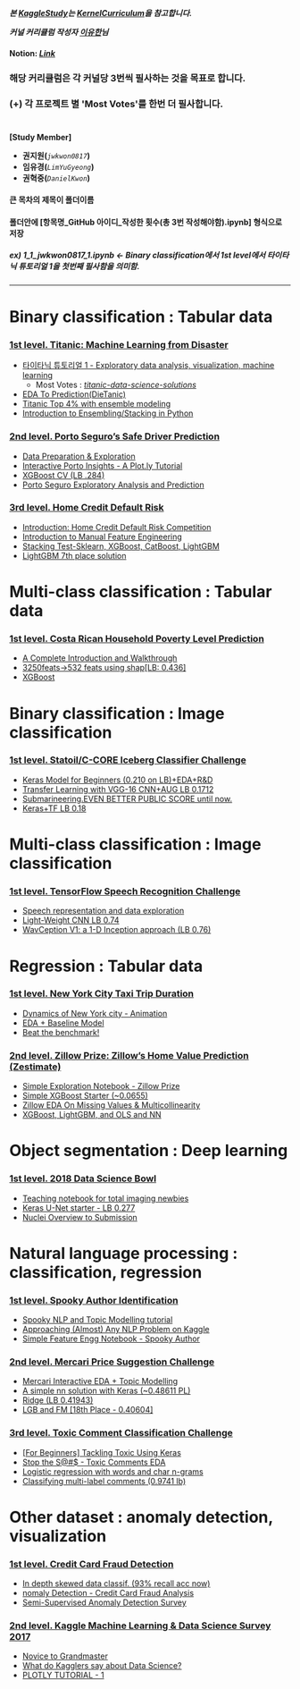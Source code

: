 _**본 [KaggleStudy](https://github.com/jwkwon0817/KaggleStudy/)는 [KernelCurriculum](https://kaggle-kr.tistory.com/32)을 참고합니다.**_

_**커널 커리큘럼 작성자 [이유한](https://www.kaggle.com/youhanlee)님**_

#### **Notion: _[Link](https://www.notion.so/invite/1034319fb33d9ba8a27b1b3faaa8b9102cd545dc)_**

### **해당 커리큘럼은 각 커널당 3번씩 필사하는 것을 목표로 합니다.**
### **(+) 각 프로젝트 별 'Most Votes'를 한번 더 필사합니다.**

#

**[Study Member]**
  * **권지원(**_`jwkwon0817`_**)**
  * **임유경(**_`LimYuGyeong`_**)**
  * **권혁중(**_`DanielKwon`_**)**

#### 큰 목차의 제목이 폴더이름
#### 폴더안에 [항목명_GitHub 아이디_작성한 횟수(총 3번 작성해야함).ipynb] 형식으로 저장
##### ex) 1_1_jwkwon0817_1.ipynb <- Binary classification에서 1st level에서 타이타닉 튜토리얼 1을 첫번째 필사함을 의미함.
---

# **Binary classification : Tabular data**

### **[1st level. Titanic: Machine Learning from Disaster](https://www.kaggle.com/c/titanic)**
  * [타이타닉 튜토리얼 1 - Exploratory data analysis, visualization, machine learning](https://kaggle-kr.tistory.com/17?category=868316)
    - Most Votes : _[titanic-data-science-solutions](https://www.kaggle.com/startupsci/titanic-data-science-solutions)_
  * [EDA To Prediction(DieTanic)](https://www.kaggle.com/ash316/eda-to-prediction-dietanic)
  * [Titanic Top 4% with ensemble modeling](https://www.kaggle.com/yassineghouzam/titanic-top-4-with-ensemble-modeling)
  * [Introduction to Ensembling/Stacking in Python](https://www.kaggle.com/arthurtok/introduction-to-ensembling-stacking-in-python)
 
### **[2nd level. Porto Seguro’s Safe Driver Prediction](https://www.kaggle.com/c/porto-seguro-safe-driver-prediction)**
  * [Data Preparation & Exploration](https://www.kaggle.com/bertcarremans/data-preparation-exploration)
  * [Interactive Porto Insights - A Plot.ly Tutorial](https://www.kaggle.com/arthurtok/interactive-porto-insights-a-plot-ly-tutorial)
  * [XGBoost CV (LB .284)](https://www.kaggle.com/aharless/xgboost-cv-lb-284)
  * [Porto Seguro Exploratory Analysis and Prediction](https://www.kaggle.com/gpreda/porto-seguro-exploratory-analysis-and-prediction)
  
### **[3rd level. Home Credit Default Risk](https://www.kaggle.com/c/home-credit-default-risk)**
  * [Introduction: Home Credit Default Risk Competition](https://www.kaggle.com/willkoehrsen/start-here-a-gentle-introduction)
  * [Introduction to Manual Feature Engineering](https://www.kaggle.com/willkoehrsen/introduction-to-manual-feature-engineering)
  * [Stacking Test-Sklearn, XGBoost, CatBoost, LightGBM](https://www.kaggle.com/eliotbarr/stacking-test-sklearn-xgboost-catboost-lightgbm)
  * [LightGBM 7th place solution](https://www.kaggle.com/jsaguiar/lightgbm-7th-place-solution)
  
# **Multi-class classification : Tabular data**

### **[1st level. Costa Rican Household Poverty Level Prediction](https://www.kaggle.com/c/costa-rican-household-poverty-prediction)**
  * [A Complete Introduction and Walkthrough](https://www.kaggle.com/willkoehrsen/a-complete-introduction-and-walkthrough)
  * [3250feats->532 feats using shap[LB: 0.436]](https://www.kaggle.com/youhanlee/3250feats-532-feats-using-shap-lb-0-436)
  * [XGBoost](https://www.kaggle.com/skooch/xgboost)
  
# **Binary classification : Image classification**

### **[1st level. Statoil/C-CORE Iceberg Classifier Challenge](https://www.kaggle.com/c/statoil-iceberg-classifier-challenge)**
  * [Keras Model for Beginners (0.210 on LB)+EDA+R&D](https://www.kaggle.com/devm2024/keras-model-for-beginners-0-210-on-lb-eda-r-d)
  * [Transfer Learning with VGG-16 CNN+AUG LB 0.1712](https://www.kaggle.com/devm2024/transfer-learning-with-vgg-16-cnn-aug-lb-0-1712)
  * [Submarineering.EVEN BETTER PUBLIC SCORE until now.](https://www.kaggle.com/submarineering/submarineering-even-better-public-score-until-now)
  * [Keras+TF LB 0.18](https://www.kaggle.com/wvadim/keras-tf-lb-0-18)
  
# **Multi-class classification : Image classification**

### **[1st level. TensorFlow Speech Recognition Challenge](https://www.kaggle.com/c/tensorflow-speech-recognition-challenge)**
  * [Speech representation and data exploration](https://www.kaggle.com/davids1992/speech-representation-and-data-exploration)
  * [Light-Weight CNN LB 0.74](https://www.kaggle.com/alphasis/light-weight-cnn-lb-0-74)
  * [WavCeption V1: a 1-D Inception approach (LB 0.76)](https://www.kaggle.com/ivallesp/wavception-v1-a-1-d-inception-approach-lb-0-76)
  
# **Regression : Tabular data**
  
### **[1st level. New York City Taxi Trip Duration](https://www.kaggle.com/c/nyc-taxi-trip-duration)**
  * [Dynamics of New York city - Animation](https://www.kaggle.com/drgilermo/dynamics-of-new-york-city-animation)
  * [EDA + Baseline Model](https://www.kaggle.com/aiswaryaramachandran/eda-baseline-model-0-40-rmse)
  * [Beat the benchmark!](https://www.kaggle.com/danijelk/beat-the-benchmark)
  
### **[2nd level. Zillow Prize: Zillow’s Home Value Prediction (Zestimate)](https://www.kaggle.com/c/zillow-prize-1)**
  * [Simple Exploration Notebook - Zillow Prize](https://www.kaggle.com/sudalairajkumar/simple-exploration-notebook-zillow-prize)
  * [Simple XGBoost Starter (~0.0655)](https://www.kaggle.com/anokas/simple-xgboost-starter-0-0655)
  * [Zillow EDA On Missing Values & Multicollinearity](https://www.kaggle.com/viveksrinivasan/zillow-eda-on-missing-values-multicollinearity)
  * [XGBoost, LightGBM, and OLS and NN](https://www.kaggle.com/aharless/xgboost-lightgbm-and-ols-and-nn)
  
# **Object segmentation : Deep learning**

### **[1st level. 2018 Data Science Bowl](https://www.kaggle.com/c/data-science-bowl-2018)**
  * [Teaching notebook for total imaging newbies](https://www.kaggle.com/stkbailey/teaching-notebook-for-total-imaging-newbies)
  * [Keras U-Net starter - LB 0.277](https://www.kaggle.com/keegil/keras-u-net-starter-lb-0-277)
  * [Nuclei Overview to Submission](https://www.kaggle.com/kmader/nuclei-overview-to-submission)
  
# **Natural language processing : classification, regression**

### **[1st level. Spooky Author Identification](https://www.kaggle.com/c/spooky-author-identification)**
  * [Spooky NLP and Topic Modelling tutorial](https://www.kaggle.com/arthurtok/spooky-nlp-and-topic-modelling-tutorial)
  * [Approaching (Almost) Any NLP Problem on Kaggle](https://www.kaggle.com/abhishek/approaching-almost-any-nlp-problem-on-kaggle)
  * [Simple Feature Engg Notebook - Spooky Author](https://www.kaggle.com/sudalairajkumar/simple-feature-engg-notebook-spooky-author)
  
### **[2nd level. Mercari Price Suggestion Challenge](https://www.kaggle.com/c/mercari-price-suggestion-challenge)**
  * [Mercari Interactive EDA + Topic Modelling](https://www.kaggle.com/thykhuely/mercari-interactive-eda-topic-modelling)
  * [A simple nn solution with Keras (~0.48611 PL)](https://www.kaggle.com/knowledgegrappler/a-simple-nn-solution-with-keras-0-48611-pl)
  * [Ridge (LB 0.41943)](https://www.kaggle.com/rumbok/ridge-lb-0-41944)
  * [LGB and FM [18th Place - 0.40604]](https://www.kaggle.com/peterhurford/lgb-and-fm-18th-place-0-40604)
  
### **[3rd level. Toxic Comment Classification Challenge](https://www.kaggle.com/c/jigsaw-toxic-comment-classification-challenge)**
  * [[For Beginners] Tackling Toxic Using Keras](https://www.kaggle.com/sbongo/for-beginners-tackling-toxic-using-keras)
  * [Stop the S@#$ - Toxic Comments EDA](https://www.kaggle.com/jagangupta/stop-the-s-toxic-comments-eda)
  * [Logistic regression with words and char n-grams](https://www.kaggle.com/tunguz/logistic-regression-with-words-and-char-n-grams)
  * [Classifying multi-label comments (0.9741 lb)](https://www.kaggle.com/rhodiumbeng/classifying-multi-label-comments-0-9741-lb)
  
# **Other dataset : anomaly detection, visualization**

### **[1st level. Credit Card Fraud Detection](https://www.kaggle.com/mlg-ulb/creditcardfraud)**
  * [In depth skewed data classif. (93% recall acc now)](https://www.kaggle.com/joparga3/in-depth-skewed-data-classif-93-recall-acc-now)
  * [nomaly Detection - Credit Card Fraud Analysis](https://www.kaggle.com/pavansanagapati/anomaly-detection-credit-card-fraud-analysis)
  * [Semi-Supervised Anomaly Detection Survey](https://www.kaggle.com/matheusfacure/semi-supervised-anomaly-detection-survey)
  
### **[2nd level. Kaggle Machine Learning & Data Science Survey 2017](https://www.kaggle.com/kaggle/kaggle-survey-2017)**
  * [Novice to Grandmaster](https://www.kaggle.com/ash316/novice-to-grandmaster)
  * [What do Kagglers say about Data Science?](https://www.kaggle.com/mhajabri/what-do-kagglers-say-about-data-science)
  * [PLOTLY TUTORIAL - 1](https://www.kaggle.com/hakkisimsek/plotly-tutorial-1)
